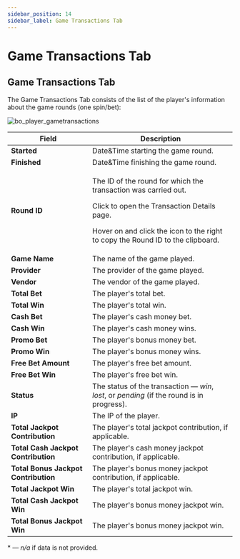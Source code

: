 ```yaml
---
sidebar_position: 14
sidebar_label: Game Transactions Tab
---
```


# Game Transactions Tab

## Game Transactions Tab

The Game Transactions Tab consists of the list of the player's information about the game rounds (one spin/bet):

![bo_player_gametransactions](https://i.imgur.com/4o7dub6.png)

| Field | Description |
|-|-|
| **Started** | Date&Time starting the game round. |
| **Finished** | Date&Time finishing the game round. |
| **Round ID** | <p>The ID of the round for which the transaction was carried out.</p><p>Click to open the Transaction Details page.</p><p>Hover on and click the icon to the right to copy the Round ID to the clipboard.</p>|
| **Game Name** | The name of the game played. |
| **Provider** | The provider of the game played. |
| **Vendor** | The vendor of the game played. |
| **Total Bet** | The player's total bet. |
| **Total Win** | The player's total win. |
| **Cash Bet** | The player's cash money bet. |
| **Cash Win** | The player's cash money wins. |
| **Promo Bet** | The player's bonus money bet. |
| **Promo Win** | The player's bonus money wins. |
| **Free Bet Amount** | The player's free bet amount. |
| **Free Bet Win** | The player's free bet win. |
| **Status** | The status of the transaction &mdash; *win*, *lost*, or *pending* (if the round is in progress). |
| **IP** | The IP of the player. |
| **Total Jackpot Contribution** | The player's total jackpot contribution, if applicable. |
| **Total Cash Jackpot Contribution** | The player's cash money jackpot contribution, if applicable. |
| **Total Bonus Jackpot Contribution** | The player's bonus money jackpot contribution, if applicable. |
| **Total Jackpot Win** | The player's total jackpot win. |
| **Total Cash Jackpot Win** | The player's bonus money jackpot win. |
| **Total Bonus Jackpot Win** | The player's bonus money jackpot win. |

&ast; &mdash; *n/a* if data is not provided.
